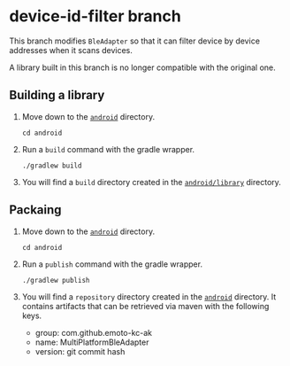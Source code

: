 # device-id-filter branch

This branch modifies `BleAdapter` so that it can filter device by device addresses when it scans devices.

A library built in this branch is no longer compatible with the original one.

## Building a library

1. Move down to the [`android`](./android) directory.

    ```
    cd android
    ```

2. Run a `build` command with the gradle wrapper.

    ```
    ./gradlew build
    ```

3. You will find a `build` directory created in the [`android/library`](./android/library) directory.

## Packaing

1. Move down to the [`android`](./android) directory.

    ```
    cd android
    ```

2. Run a `publish` command with the gradle wrapper.

    ```
    ./gradlew publish
    ```

3. You will find a `repository` directory created in the [`android`](./android) directory.
   It contains artifacts that can be retrieved via maven with the following keys.
   - group: com.github.emoto-kc-ak
   - name: MultiPlatformBleAdapter
   - version: git commit hash